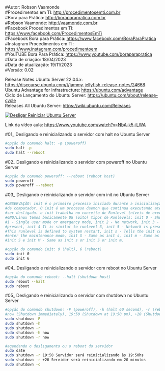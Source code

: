 #Autor: Robson Vaamonde<br>
#Procedimentos em TI: http://procedimentosemti.com.br<br>
#Bora para Prática: http://boraparapratica.com.br<br>
#Robson Vaamonde: http://vaamonde.com.br<br>
#Facebook Procedimentos em TI: https://www.facebook.com/ProcedimentosEmTi<br>
#Facebook Bora para Prática: https://www.facebook.com/BoraParaPratica<br>
#Instagram Procedimentos em TI: https://www.instagram.com/procedimentoem<br>
#YouTUBE Bora Para Prática: https://www.youtube.com/boraparapratica<br>
#Data de criação: 18/04/2023<br>
#Data de atualização: 19/11/2023<br>
#Versão: 0.02<br>

Release Notes Ubuntu Server 22.04.x: https://discourse.ubuntu.com/t/jammy-jellyfish-release-notes/24668<br>
Ubuntu Advantage for Infrastructure: https://ubuntu.com/advantage<br>
Ciclo de Lançamento do Ubuntu Server: https://ubuntu.com/about/release-cycle<br>
Releases All Ubuntu Server: https://wiki.ubuntu.com/Releases

[![Desligar Reiniciar Ubuntu Server](http://img.youtube.com/vi/NbA-k5-iLWA/0.jpg)](https://www.youtube.com/watch?v=NbA-k5-iLWA "Desligar e Reiniciar Ubuntu Server")

Link da vídeo aula: https://www.youtube.com/watch?v=NbA-k5-iLWA

#01_ Desligando e reinicializando o servidor com halt no Ubuntu Server<br>

```bash
#opção do comando halt: -p (poweroff)
sudo halt -p
sudo halt --reboot
```

#02_ Desligando e reinicializando o servidor com poweroff no Ubuntu Server<br>

```bash
#opção do comando poweroff: --reboot (reboot host)
sudo poweroff
sudo poweroff --reboot
```

#03_ Desligando e reinicializando o servidor com init no Ubuntu Server<br>

```bash
#OBSERVAÇÃO: init é o primeiro processo iniciado durante a inicialização do sistema 
#de computador. O init é um processo daemon que continua executando até o sistema 
#ser desligado. o init trabalha no conceito de Runlevel (níveis de execução), no
#GNU/Linux temos basicamente 08 (oito) tipos de Runlevels: init 0 - Shutdown, init 
#1 - Single user mode or emergency mode, init 2 - No network, init 3 - Network is 
#present, init 4 It is similar to runlevel 3, init 5 - Network is present, init 6 
#This runlevel is defined to system restart, init s - Tells the init command to 
#enter the maintenance mode, init S - Same as init s, init m - Same as init s and 
#init S e init M - Same as init s or init S or init m.

#opção do comando init: 0 (halt), 6 (reboot)
sudo init 0
sudo init 6
```

#04_ Desligando e reinicializando o servidor com reboot no Ubuntu Server<br>

```bash
#opção do comando reboot: --halt (shutdown host)
sudo reboot --halt
sudo reboot
```

#05_ Desligando e reinicializando o servidor com shutdown no Ubuntu Server<br>

```bash
#opção do comando shutdown: -P (poweroff), -h (halt 60 second), -r (reboot), -c (cancel)
#now (Shutdown immediately), 19:50 (Shutdown at 19:50 pm), +20 (Shutdown in 20 minutes)
sudo shutdown -P
sudo shutdown -h
sudo shutdown -r
sudo shutdown -h now
sudo shutdown -r now

#agendando o desligamento ou o reboot do servidor
sudo date
sudo shutdown -r 19:50 Servidor será reinicializando às 19:50hs
sudo shutdown -r +20 Servidor será reinicializando em 20 minutos
sudo shutdown -c
```